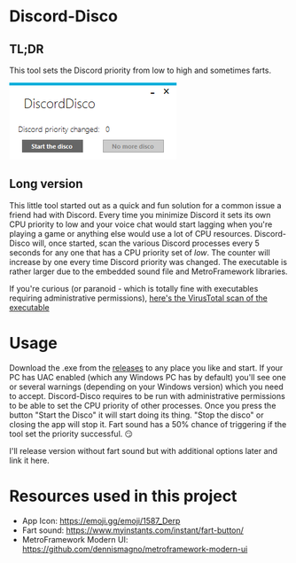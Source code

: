 # Discord-Disco
## TL;DR
This tool sets the Discord priority from low to high and sometimes farts.

<img src="screenshot.png">

## Long version
This little tool started out as a quick and fun solution for a common issue a friend had with Discord. 
Every time you minimize Discord it sets its own CPU priority to low and your voice chat would start lagging when you're playing a game or anything else would use a lot of CPU resources.
Discord-Disco will, once started, scan the various Discord processes every 5 seconds for any one that has a CPU priority set of _low_. The counter will increase by one every time Discord priority was changed.
The executable is rather larger due to the embedded sound file and MetroFramework libraries.

If you're curious (or paranoid - which is totally fine with executables requiring administrative permissions), [here's the VirusTotal scan of the executable](https://www.virustotal.com/gui/file/211a1aa70b06c696d52d890e9771bfbff40cc49b4b952fcf5f5d8d76a15a9ac2/detection)

# Usage
Download the .exe from the [releases](https://github.com/tryallthethings/Discord-Disco/releases) to any place you like and start. If your PC has UAC enabled (which any Windows PC has by default) you'll see one or several warnings (depending on your Windows version) which you need to accept. Discord-Disco requires to be run with administrative permissions to be able to set the CPU priority of other processes.
Once you press the button "Start the Disco" it will start doing its thing. "Stop the disco" or closing the app will stop it.
Fart sound has a 50% chance of triggering if the tool set the priority successful. :smirk:

I'll release version without fart sound but with additional options later and link it here.


# Resources used in this project
- App Icon: https://emoji.gg/emoji/1587_Derp
- Fart sound: https://www.myinstants.com/instant/fart-button/
- MetroFramework Modern UI: https://github.com/dennismagno/metroframework-modern-ui

